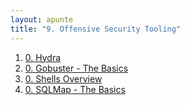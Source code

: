 ```yaml
---
layout: apunte
title: "9. Offensive Security Tooling"
---
```


1. [0. Hydra](/apuntes/thm/2-cyber-security-101/9-offensive-security-tooling/1-hydra/0-hydra/)
2. [0. Gobuster - The Basics](/apuntes/thm/2-cyber-security-101/9-offensive-security-tooling/2-gobuster-the-basics/0-gobuster-the-basics/)
3. [0. Shells Overview](/apuntes/thm/2-cyber-security-101/9-offensive-security-tooling/3-shells-overview/0-shells-overview/)
4. [0. SQLMap - The Basics](/apuntes/thm/2-cyber-security-101/9-offensive-security-tooling/4-sqlmap-the-basics/0-sqlmap-the-basics/)

